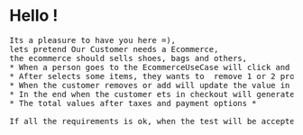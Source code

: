 <h1>Hello !</h1>

<pre>
Its a pleasure to have you here =), 
lets pretend Our Customer needs a Ecommerce,
the ecommerce should sells shoes, bags and others, 
* When a person goes to the EcommerceUseCase will click and select the products 
* After selects some items, they wants to  remove 1 or 2 products *
* When the customer removes or add will update the value in screen *
* In the end when the customer ets in checkout will generate a list of selected products *
* The total values after taxes and payment options *

If all the requirements is ok, when the test will be accepted
</pre>

